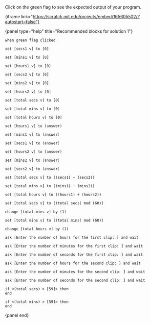 Click on the green flag to see the expected output of your program.

{iframe link="https://scratch.mit.edu/projects/embed/165605502/?autostart=false"}

{panel type="help" title="Recommended blocks for solution 1"}

```scratch:split:random
when green flag clicked
```

```scratch:split:random
set [secs1 v] to [0]

set [mins1 v] to [0]

set [hours1 v] to [0]

set [secs2 v] to [0]

set [mins2 v] to [0]

set [hours2 v] to [0]

set [total secs v] to [0]

set [total mins v] to [0]

set [total hours v] to [0]

set [hours1 v] to (answer)

set [mins1 v] to (answer)

set [secs1 v] to (answer)

set [hours2 v] to (answer)

set [mins2 v] to (answer)

set [secs2 v] to (answer)

set [total secs v] to ((secs1) + (secs2))

set [total mins v] to ((mins1) + (mins2))

set [total hours v] to ((hours1) + (hours2))

set [total secs v] to ((total secs) mod (60))

change [total mins v] by (1)

set [total mins v] to ((total mins) mod (60))

change [total hours v] by (1)
```

```scratch:split:random
ask [Enter the number of hours for the first clip: ] and wait

ask [Enter the number of minutes for the first clip: ] and wait

ask [Enter the number of seconds for the first clip: ] and wait

ask [Enter the number of hours for the second clip: ] and wait

ask [Enter the number of minutes for the second clip: ] and wait

ask [Enter the number of seconds for the second clip: ] and wait
```

```scratch:split:random
if <(total secs) > [59]> then
end

if <(total mins) > [59]> then
end
```

{panel end}
